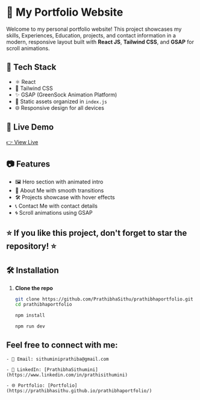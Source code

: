 # 💼 My Portfolio Website

Welcome to my personal portfolio website! This project showcases my skills, Experiences, Education, projects, and contact information in a modern, responsive layout built with **React JS**, **Tailwind CSS**, and **GSAP** for scroll animations.

## 🚀 Tech Stack

- ⚛️ React
- 🎨 Tailwind CSS
- ✨ GSAP (GreenSock Animation Platform)
- 📁 Static assets organized in `index.js`
- 🌐 Responsive design for all devices

## 📸 Live Demo

[👉 View Live](https://prathibhasithu.github.io/prathibhaportfolio/)

## 📷 Features

- 🖼️ Hero section with animated intro
- 🧩 About Me with smooth transitions
- 🛠️ Projects showcase with hover effects
- 📞 Contact Me with contact details
- 🌀 Scroll animations using GSAP

## ⭐ If you like this project, don't forget to star the repository! ⭐



## 🛠️ Installation

1. **Clone the repo**
   ```bash
   git clone https://github.com/PrathibhaSithu/prathibhaportfolio.git
   cd prathibhaportfolio

   npm install

   npm run dev


## Feel free to connect with me:

    - 📧 Email: sithuminiprathiba@gmail.com

    - 💼 LinkedIn: [PrathibhaSithumini](https://www.linkedin.com/in/prathisithumini)

    - 🌐 Portfolio: [Portfolio](https://prathibhasithu.github.io/prathibhaportfolio/)
